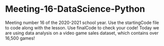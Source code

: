 # Meeting-16-DataScience-Python
Meeting number 16 of the 2020-2021 school year. Use the startingCode file to code along with the lesson. Use finalCode to check your code! Today we are using data analysis on a video game sales dataset, which contains over 16,500 games!

